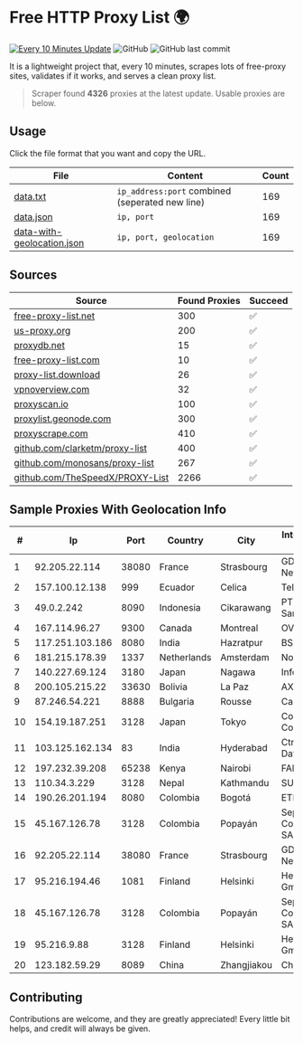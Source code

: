 
# Free HTTP Proxy List 🌍

[![Every 10 Minutes Update](https://github.com/mertguvencli/http-proxy-list/actions/workflows/main.yml/badge.svg?branch=main)](https://github.com/mertguvencli/http-proxy-list/actions/workflows/main.yml)
![GitHub](https://img.shields.io/github/license/mertguvencli/http-proxy-list)
![GitHub last commit](https://img.shields.io/github/last-commit/mertguvencli/http-proxy-list)

It is a lightweight project that, every 10 minutes, scrapes lots of free-proxy sites, validates if it works, and serves a clean proxy list.


> Scraper found **4326** proxies at the latest update. Usable proxies are below.

## Usage

Click the file format that you want and copy the URL.


|File|Content|Count|
|----|-------|-----|
|[data.txt](https://raw.githubusercontent.com/mertguvencli/http-proxy-list/main/proxy-list/data.txt)|`ip_address:port` combined (seperated new line)|169|
|[data.json](https://raw.githubusercontent.com/mertguvencli/http-proxy-list/main/proxy-list/data.json)|`ip, port`|169|
|[data-with-geolocation.json](https://raw.githubusercontent.com/mertguvencli/http-proxy-list/main/proxy-list/data-with-geolocation.json)|`ip, port, geolocation`|169|

## Sources

|Source|Found Proxies|Succeed|
|------|-------------|-------|
|[free-proxy-list.net](https://free-proxy-list.net)|300|✅|
|[us-proxy.org](https://www.us-proxy.org)|200|✅|
|[proxydb.net](http://proxydb.net)|15|✅|
|[free-proxy-list.com](https://free-proxy-list.com/?page=&port=&type%5B%5D=http&type%5B%5D=https&up_time=0&search=Search)|10|✅|
|[proxy-list.download](https://www.proxy-list.download/HTTP)|26|✅|
|[vpnoverview.com](https://vpnoverview.com/privacy/anonymous-browsing/free-proxy-servers)|32|✅|
|[proxyscan.io](https://www.proxyscan.io)|100|✅|
|[proxylist.geonode.com](https://proxylist.geonode.com/api/proxy-list?limit=300&page=1&sort_by=lastChecked&sort_type=desc&protocols=http,https)|300|✅|
|[proxyscrape.com](https://api.proxyscrape.com/v2/?request=displayproxies&protocol=http&timeout=10000&country=all&ssl=all&anonymity=all)|410|✅|
|[github.com/clarketm/proxy-list](https://raw.githubusercontent.com/clarketm/proxy-list/master/proxy-list-raw.txt)|400|✅|
|[github.com/monosans/proxy-list](https://raw.githubusercontent.com/monosans/proxy-list/main/proxies/http.txt)|267|✅|
|[github.com/TheSpeedX/PROXY-List](https://raw.githubusercontent.com/TheSpeedX/PROXY-List/master/http.txt)|2266|✅|


## Sample Proxies With Geolocation Info

|#|Ip|Port|Country|City|Internet Service Provider|
|-|--|----|-------|----|-------------------------|
|1|92.205.22.114|38080|France|Strasbourg|GD MASS Network|
|2|157.100.12.138|999|Ecuador|Celica|Telconet S.A|
|3|49.0.2.242|8090|Indonesia|Cikarawang|PT Usaha Adi Sanggoro|
|4|167.114.96.27|9300|Canada|Montreal|OVH SAS|
|5|117.251.103.186|8080|India|Hazratpur|BSNL Internet|
|6|181.215.178.39|1337|Netherlands|Amsterdam|NovoServe B.V.|
|7|140.227.69.124|3180|Japan|Nagawa|InfoSphere|
|8|200.105.215.22|33630|Bolivia|La Paz|AXS Bolivia S. A.|
|9|87.246.54.221|8888|Bulgaria|Rousse|Cablenet Ruse|
|10|154.19.187.251|3128|Japan|Tokyo|Cogent Communications|
|11|103.125.162.134|83|India|Hyderabad|CtrlS Datacenters Ltd.|
|12|197.232.39.208|65238|Kenya|Nairobi|FAIBA|
|13|110.34.3.229|3128|Nepal|Kathmandu|SUBISU C7|
|14|190.26.201.194|8080|Colombia|Bogotá|ETB - Colombia|
|15|45.167.126.78|3128|Colombia|Popayán|Sepcom Comunicaciones SAS|
|16|92.205.22.114|38080|France|Strasbourg|GD MASS Network|
|17|95.216.194.46|1081|Finland|Helsinki|Hetzner Online GmbH|
|18|45.167.126.78|3128|Colombia|Popayán|Sepcom Comunicaciones SAS|
|19|95.216.9.88|3128|Finland|Helsinki|Hetzner Online GmbH|
|20|123.182.59.29|8089|China|Zhangjiakou|Chinanet|



## Contributing

Contributions are welcome, and they are greatly appreciated! Every
little bit helps, and credit will always be given.


